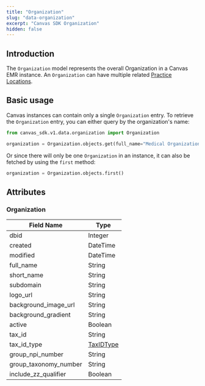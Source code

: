```yaml
---
title: "Organization"
slug: "data-organization"
excerpt: "Canvas SDK Organization"
hidden: false
---
```


## Introduction

The `Organization` model represents the overall Organization in a Canvas EMR instance. An `Organization` can have multiple related [Practice Locations](/sdk/data-practicelocation).

## Basic usage

Canvas instances can contain only a single `Organization` entry. To retrieve the `Organization` entry, you can either query by the organization's name:

```python
from canvas_sdk.v1.data.organization import Organization

organization = Organization.objects.get(full_name="Medical Organization")
```

Or since there will only be one `Organization` in an instance, it can also be fetched by using the `first` method:

```python
organization = Organization.objects.first()
```

## Attributes

### Organization

| Field Name            | Type                                                |
|-----------------------|-----------------------------------------------------|
| dbid                  | Integer                                             |
| created               | DateTime                                            |
| modified              | DateTime                                            |
| full_name             | String                                              |
| short_name            | String                                              |
| subdomain             | String                                              |
| logo_url              | String                                              |
| background_image_url  | String                                              |
| background_gradient   | String                                              |
| active                | Boolean                                             |
| tax_id                | String                                              |
| tax_id_type           | [TaxIDType](/sdk/data-enumeration-types/#taxidtype) |
| group_npi_number      | String                                              |
| group_taxonomy_number | String                                              |
| include_zz_qualifier  | Boolean                                             |

<br/>
<br/>
<br/>
